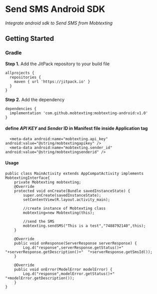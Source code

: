 # Send SMS Android SDK
_Integrate android sdk to Send SMS from Mobtexting_
## __Getting Started__
### Gradle
**Step 1.** Add the JitPack repository to your build file
```
allprojects {
  repositories {
    maven { url 'https://jitpack.io' }
  }
}
```
**Step 2.** Add the dependency  
```
dependencies {
  implementation 'com.github.mobtexting:mobtexting-android:v1.0'
}
```
#### define _API KEY_ and _Sender_ ID in Manifest file inside Application tag
```
  <meta-data android:name="mobtexting.api_key" android:value="@string/mobtextingapikey" />
  <meta-data android:name="mobtexting.sender_id" android:value="@string/mobtextingsenderid" />
```
#### Usage

```
public class MainActivity extends AppCompatActivity implements MobtextingInterface{
    private Mobtexting mobtexting;
    @Override
    protected void onCreate(Bundle savedInstanceState) {
        super.onCreate(savedInstanceState);
        setContentView(R.layout.activity_main);
        
        //create instance of Mobtexting class
        mobtexting=new Mobtexting(this);
        
        //send the SMS
        mobtexting.sendSMS("This is a test","7488792140",this);
    }

    @Override
    public void onResponse(ServerResponse serverResponse) {
        Log.d("response",serverResponse.getStatus()+"  "+serverResponse.getDescription()+"  "+serverResponse.getSmsId());
    }

    @Override
    public void onError(ModelError modelError) {
        Log.d("response",modelError.getStatus()+"  "+modelError.getDescription());
    }
}
```
